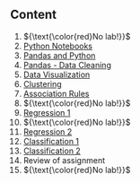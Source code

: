 ## Content


1. ${\text{\color{red}No lab!}}$
2. [Python Notebooks](./02%20-%20Python%20Notebooks/)
3. [Pandas and Python](./03%20-%20Pandas%20and%20Python/)
4. [Pandas - Data Cleaning](./04%20-%20Pandas%20and%20Data%20Cleaning/)
5. [Data Visualization](./05%20-%20Visualization/)
6. [Clustering](./06%20-%20Clustering/)
7. [Association Rules](./07%20-%20Association%20Rules/)
8. ${\text{\color{red}No lab!}}$
9. [Regression 1](./09%20-%20Regression%201/)
10. ${\text{\color{red}No lab!}}$
11. [Regression 2](./11%20-%20Regression%202/)
12. [Classification 1](./12%20-%20Classification%201/)
13. [Classification 2](./13%20-%20Classification%202/)
14. Review of assignment
15. ${\text{\color{red}No lab!}}$
